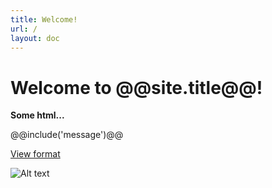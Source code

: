 ```yaml
---
title: Welcome!
url: /
layout: doc
---
```


# Welcome to @@site.title@@!

<strong>Some html...</strong>

@@include('message')@@

[View format](format)

![Alt text](/img/gangnamtocat.png)
